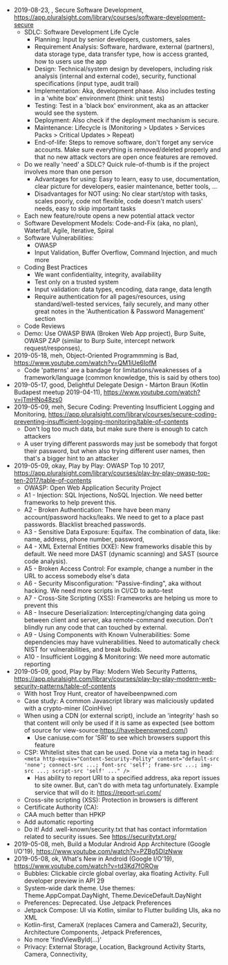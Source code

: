 - 2019-08-23, , Secure Software Development, https://app.pluralsight.com/library/courses/software-development-secure
  - SDLC: Software Development Life Cycle
    - Planning: Input by senior developers, customers, sales
    - Requirement Analysis: Software, hardware, external (partners), data storage type, data transfer type, how is access granted, how to users use the app
    - Design: Technical/system design by developers, including risk analysis (internal and external code), security, functional specifications (input type, audit trail)
    - Implementation: Aka, development phase. Also includes testing in a 'white box' environment (think: unit tests)
    - Testing: Test in a 'black box' environment, aka as an attacker would see the system.
    - Deployment: Also check if the deployment mechanism is secure.
    - Maintenance: Lifecycle is (Monitoring > Updates > Services Packs > Critical Updates > Repeat)
    - End-of-life: Steps to remove software, don't forget any service accounts. Make sure everything is removed/deleted properly and that no new attack vectors are open once features are removed.
  - Do we really 'need' a SDLC? Quick rule-of-thumb is if the project involves more than one person
    - Advantages for using: Easy to learn, easy to use, documentation, clear picture for developers, easier maintenance, better tools, ...
    - Disadvantages for NOT using: No clear start/stop with tasks, scales poorly, code not flexible, code doesn't match users' needs, easy to skip important tasks
  - Each new feature/route opens a new potential attack vector
  - Software Development Models: Code-and-Fix (aka, no plan), Waterfall, Agile, Iterative, Spiral
  - Software Vulnerabilities:
    - OWASP
    - Input Validation, Buffer Overflow, Command Injection, and much more
  - Coding Best Practices
    - We want confidentiality, integrity, availability
    - Test only on a trusted system
    - Input validation: data types, encoding, data range, data length
    - Require authentication for all pages/resources, using standard/well-tested services, faily securely, and many other great notes in the 'Authentication & Password Management' section
  - Code Reviews
  - Demo: Use OWASP BWA (Broken Web App project), Burp Suite, OWASP ZAP (similar to Burp Suite, intercept network request/responses), 
- 2019-05-18, meh, Object-Oriented Programmming is Bad, https://www.youtube.com/watch?v=QM1iUe6IofM
  - Code 'patterns' are a bandage for limitations/weaknesses of a framework/language (common knowledge, this is said by others too)
- 2019-05-17, good, Delightful Delegate Design - Márton Braun (Kotlin Budapest meetup 2019-04-11), https://www.youtube.com/watch?v=jTmHNo48zs0
- 2019-05-09, meh, Secure Coding: Preventing Insufficient Logging and Monitoring, https://app.pluralsight.com/library/courses/secure-coding-preventing-insufficient-logging-monitoring/table-of-contents
  - Don't log too much data, but make sure there is enough to catch attackers
  - A user trying different passwords may just be somebody that forgot their password, but when also trying different user names, then that's a bigger hint to an attacker
- 2019-05-09, okay, Play by Play: OWASP Top 10 2017, https://app.pluralsight.com/library/courses/play-by-play-owasp-top-ten-2017/table-of-contents
  - OWASP: Open Web Application Security Project
  - A1 - Injection: SQL Injections, NoSQL Injection. We need better frameworks to help prevent this.
  - A2 - Broken Authentication: There have been many account/password hacks/leaks. We need to get to a place past passwords. Blacklist breached passwords.
  - A3 - Sensitive Data Exposure: Equifax. The combination of data, like: name, address, phone number, password, 
  - A4 - XML External Entities (XXE): New frameworks disable this by default. We need more DAST (dynamic scanning) and SAST (source code analysis). 
  - A5 - Broken Access Control: For example, change a number in the URL to access somebody else's data
  - A6 - Security Misconfiguration: "Passive-finding", aka without hacking. We need more scripts in CI/CD to auto-test
  - A7 - Cross-Site Scripting (XSS): Frameworks are helping us more to prevent this
  - A8 - Insecure Deserialization: Intercepting/changing data going between client and server, aka remote-command execution. Don't blindly run any code that can touched by external.
  - A9 - Using Components with Known Vulnerabilities: Some dependencies may have vulnerabilities. Need to automatically check NIST for vulnerabilities, and break builds.
  - A10 - Insufficient Logging & Monitoring: We need more automatic reporting
- 2019-05-09, good, Play by Play: Modern Web Security Patterns, https://app.pluralsight.com/library/courses/play-by-play-modern-web-security-patterns/table-of-contents
  - With host Troy Hunt, creator of haveibeenpwned.com
  - Case study: A common Javascript library was maliciously updated with a crypto-miner (CoinHive)
  - When using a CDN (or external script), include an 'integrity' hash so that content will only be used if it is same as expected (see bottom of source for view-source:https://haveibeenpwned.com/)
    - Use caniuse.com for 'SRI' to see which browsers support this feature
  - CSP: Whitelist sites that can be used. Done via a meta tag in head: `<meta http-equiv="Content-Security-Polity" content="default-src 'none'; connect-src ...; font-src 'self'; frame-src ...; img-src ...; script-src 'self' ..." />`
    - Has ability to report URI to a specified address, aka report issues to site owner. But, can't do with meta tag unfortunately. Example service that will do it: https://report-uri.com/
  - Cross-site scripting (XSS): Protection in browsers is different
  - Certificate Authority (CA): 
  - CAA much better than HPKP
  - Add automatic reporting
  - Do it! Add .well-known/security.txt that has contact informtation related to security issues. See https://securitytxt.org/
- 2019-05-08, meh, Build a Modular Android App Architecture (Google I/O'19), https://www.youtube.com/watch?v=PZBg5DIzNww
- 2019-05-08, ok, What's New in Android (Google I/O'19), https://www.youtube.com/watch?v=td3Kd7fOROw
  - Bubbles: Clickable circle global overlay, aka floating Activity. Full developer preview in API 29
  - System-wide dark theme. Use themes: Theme.AppCompat.DayNight, Theme.DeviceDefault.DayNight
  - Preferences: Deprecated. Use Jetpack Preferences
  - Jetpack Compose: UI via Kotlin, similar to Flutter building UIs, aka no XML
  - Kotlin-first, CameraX (replaces Camera and Camera2), Security, Architecture Components, Jetpack Preferences, 
  - No more 'findViewById(...)'
  - Privacy: External Storage, Location, Background Activity Starts, Camera, Connectivity, 












